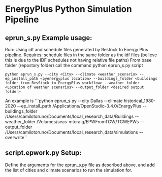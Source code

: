# EnergyPlus Python Simulation Pipeline

## eprun_s.py Example usage: 

Run: Using idf and schedule files generated by Restock to Energy Plus pipeline. 
Requires: schedule files in the same folder as the idf files (believe this is due to the IDF schedules not having relative file paths)
From base folder (repostory folder) call the command python eprun_s.py script 

```python eprun_s.py --city <City> --climate <weather_scenario> --ep_install_path <pyenergyplus location> --buildings_folder <buildings folder from ResStock to EnergyPlus workflow> --weather_folder <Location of weather scenarios> --output_folder <desired output folder>```

An example is ```python eprun_s.py --city Dallas --climate historical_1980-2020 --ep_install_path /Applications/OpenStudio-3.4.0/EnergyPlus --buildings_folder /Users/camilotoruno/Documents/local_research_data/Buildings --weather_folder /Volumes/seas-mtcraig/EPWFromTGW/TGWEPWs --output_folder /Users/camilotoruno/Documents/local_research_data/simulations --overwrite``

## script.epwork.py Setup:
Define the arguments for the eprun_s.py file as described above, and add the list of cities and climate scenarios to run the simulation for. 


